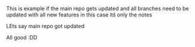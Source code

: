 This is example if the main repo gets updated and all branches need to be updated with all new features in this case itš only the notes


LEts say main repo got updated


All good :DD 
